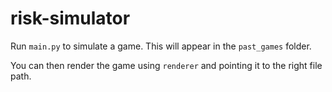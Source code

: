 # risk-simulator

Run `main.py` to simulate a game. This will appear in the `past_games` folder.

You can then render the game using `renderer` and pointing it to the right file path.
